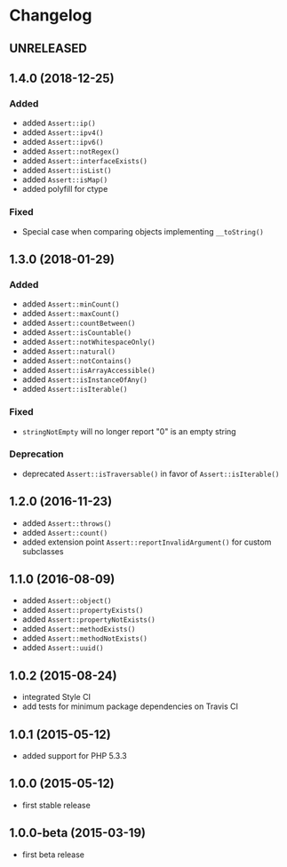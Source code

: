 Changelog
=========

## UNRELEASED

## 1.4.0 (2018-12-25)

### Added

* added `Assert::ip()`
* added `Assert::ipv4()`
* added `Assert::ipv6()`
* added `Assert::notRegex()`
* added `Assert::interfaceExists()`
* added `Assert::isList()`
* added `Assert::isMap()`
* added polyfill for ctype

### Fixed

* Special case when comparing objects implementing `__toString()`

## 1.3.0 (2018-01-29)

### Added

* added `Assert::minCount()`
* added `Assert::maxCount()`
* added `Assert::countBetween()`
* added `Assert::isCountable()`
* added `Assert::notWhitespaceOnly()`
* added `Assert::natural()`
* added `Assert::notContains()`
* added `Assert::isArrayAccessible()`
* added `Assert::isInstanceOfAny()`
* added `Assert::isIterable()`

### Fixed

* `stringNotEmpty` will no longer report "0" is an empty string

### Deprecation

* deprecated `Assert::isTraversable()` in favor of `Assert::isIterable()`

## 1.2.0 (2016-11-23)

* added `Assert::throws()`
* added `Assert::count()`
* added extension point `Assert::reportInvalidArgument()` for custom subclasses

## 1.1.0 (2016-08-09)

* added `Assert::object()`
* added `Assert::propertyExists()`
* added `Assert::propertyNotExists()`
* added `Assert::methodExists()`
* added `Assert::methodNotExists()`
* added `Assert::uuid()`

## 1.0.2 (2015-08-24)

* integrated Style CI
* add tests for minimum package dependencies on Travis CI

## 1.0.1 (2015-05-12)

* added support for PHP 5.3.3

## 1.0.0 (2015-05-12)

* first stable release

## 1.0.0-beta (2015-03-19)

* first beta release
